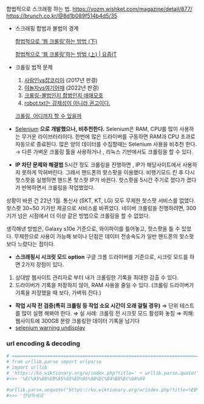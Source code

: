 
합법적으로 스크래핑 하는 법.
https://yozm.wishket.com/magazine/detail/877/
https://brunch.co.kr/@8d1b089f514b4d5/35 

- 스크래핑 합법과 불법의 경계
    
    [합법적으로 '웹 크롤링'하는 방법 (下)](https://brunch.co.kr/@8d1b089f514b4d5/35)
    
    [합법적으로 '웹 크롤링'하는 방법 (上) | 요즘IT](https://yozm.wishket.com/magazine/detail/877/)


- 크롤링 법적 문제
    1. [사람인vs잡코리아](http://news.bizwatch.co.kr/article/mobile/2017/09/27/0023) (2017년 판결)
    2. [야놀자vs여기어때](https://www.lawtimes.co.kr/Legal-News/Legal-News-View/Content/Article?serial=178683) (2022년 판결)
    3. [크롤링-불법인지 합법인지 애매모호](https://biz.chosun.com/site/data/html_dir/2020/09/23/2020092300325.html)
    4. [robot.txt는 강제성이 아니라 권고이다.](https://imcreator.tistory.com/102)
    
    [크롤링, 어디까지 할 수 있을까](https://www.venturesquare.net/861831)
    
- [Selenium](https://coding-kindergarten.tistory.com/151) **으로 개발했으나, 비추천한다.** 
Selenium은 RAM, CPU를 많이 사용하는 무거운 라이브러리이다.
한번에 많은 드라이버를 구동하면 RAM과 CPU 초과로 자동으로 종료된다.
많은 양의 데이터를 수집할때는 Selenium 사용을 비추천 한다. 
→ 다른 가벼운 크롤링 툴을 사용하거나 , 리눅스 기반에서도 크롤링을 할 수 있다.
- **IP 차단 문제와 해결법**
5시간 정도 크롤링을 진행하면 , IP가 해당사이트에서 사용하지 못하게 막혀버린다. 
그래서 핸드폰의 핫스팟을 이용했다. 비행기모드 킨 후 다시 핫스팟을 실행하면 핸드폰 핫스팟 IP가 바뀐다. 핫스팟을 5시간 주기로 껐다가 켰다가 반복하면서 크롤링을 작업했었다.

상황이 바뀐 건  22년 1월. 통신사 (SKT, KT, LG) 모두 무제한 핫스팟 서비스를 없앴다. 핫스팟 30~50 기가만 제공으로 서비스를 바뀌었다.  네이버 크롤링을 진행하려면, 300기가 넘은 시점에서 더 이상 같은 방법으로 크롤링을 할 수 없었다.

생각해낸 방법은, Galaxy s10e 기준으로, 와이파이를 틀어놓고, 핫스팟을 틀 수 있었다. 무제한으로 사용이 가능해 보이나 단점은 데이터 전송속도가 일반 핸드폰의 핫스팟보다 느렸다는 점이다.
- **스크래핑시 시크릿  모드 option**
구글 크롬 드라이버를 기준으로, 시크릿 모드를 하면 2가지 장점이 있다.
1. 상대방 웹사이트 관리자로 부터 내가 크롤링한 기록을 최대한 감출 수 있다. 
2. 드라이버가 기록을 저장하지 않아, RAM 사용을 줄일 수 있다. (크롤링 드라이버가 기록을 저장했을 때 보다, 가벼워 진다.)
- **작업 시작 전 검증(특히 크롤링 등 작업 소요 시간이 오래 걸릴 경우)**
⇒ 단위 테스트를 많이 실행 해봐야 한다.
⇒ 실 사례: 크롤링 전 시크릿 모드 활성화 놓침
⇒ 피해: 웹사이트에 300GB  분량 크롤링한 데이터 기록을 남기다
- [selenium warning undisplay](https://stackoverflow.com/questions/4744968/how-to-suppress-console-error-warning-info-messages-when-executing-selenium-pyth)


### url encoding & decoding
```python
# ======================================================================================================
# from urllib.parse import urlparse
# import urllib
# 'https://ko.wiktionary.org/w/index.php?title=' + urllib.parse.quote("") + '&from=' + urllib.parse.quote('가')
#>>> '%EC%95%88%EB%85%95%ED%95%98%EC%84%B8%EC%9A%94

#urllib.parse.unquote("https://ko.wiktionary.org/w/index.php?title=%EB%B6%84%EB%A5%98:%ED%95%9C%EA%B5%AD%EC%96%B4_%EA%B4%80%ED%98%95%EC%82%AC%ED%98%95(%ED%98%95%EC%9A%A9%EC%82%AC)&from=%EA%B0%80")
#>>> '안녕하세요'
```